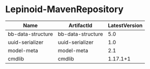 # Lepinoid-MavenRepository

| Name              | ArtifactId        | LatestVersion |
| ----------------- | ----------------- | ------------- |
| bb-data-structure | bb-data-structure | 5.0           |
| uuid-serializer   | uuid-serializer   | 1.0           |
| model-meta        | model-meta        | 2.1           |
| cmdlib            | cmdlib            | 1.17.1+1      |
